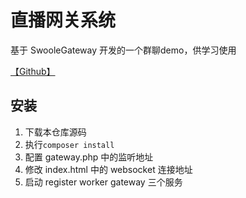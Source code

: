 # 直播网关系统

基于 SwooleGateway 开发的一个群聊demo，供学习使用

[【Github】](https://github.com/xiaonian0430/demo_server_php_swoole_chat.git)

## 安装

1. 下载本仓库源码
2. 执行`composer install`
3. 配置 gateway.php 中的监听地址
4. 修改 index.html 中的 websocket 连接地址
5. 启动 register worker gateway 三个服务


